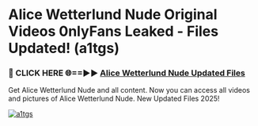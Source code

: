 # Alice Wetterlund Nude Original Videos 0nlyFans Leaked - Files Updated! (a1tgs)

<h3>🔴 CLICK HERE 🌐==►► <a href="https://tinyurl.com/4mcuefdz" rel="nofollow">Alice Wetterlund Nude Updated Files</a></h3>

Get Alice Wetterlund Nude and all content. Now you can access all videos and pictures of Alice Wetterlund Nude. New Updated Files 2025!

[![a1tgs](https://i.imgur.com/StAQSOY.gif)](https://tinyurl.com/4mcuefdz)

